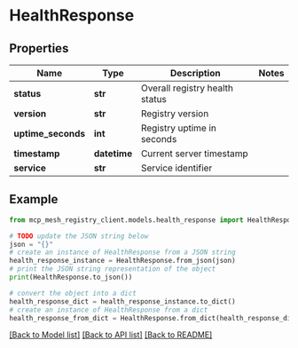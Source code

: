 # HealthResponse


## Properties

Name | Type | Description | Notes
------------ | ------------- | ------------- | -------------
**status** | **str** | Overall registry health status | 
**version** | **str** | Registry version | 
**uptime_seconds** | **int** | Registry uptime in seconds | 
**timestamp** | **datetime** | Current server timestamp | 
**service** | **str** | Service identifier | 

## Example

```python
from mcp_mesh_registry_client.models.health_response import HealthResponse

# TODO update the JSON string below
json = "{}"
# create an instance of HealthResponse from a JSON string
health_response_instance = HealthResponse.from_json(json)
# print the JSON string representation of the object
print(HealthResponse.to_json())

# convert the object into a dict
health_response_dict = health_response_instance.to_dict()
# create an instance of HealthResponse from a dict
health_response_from_dict = HealthResponse.from_dict(health_response_dict)
```
[[Back to Model list]](../README.md#documentation-for-models) [[Back to API list]](../README.md#documentation-for-api-endpoints) [[Back to README]](../README.md)


